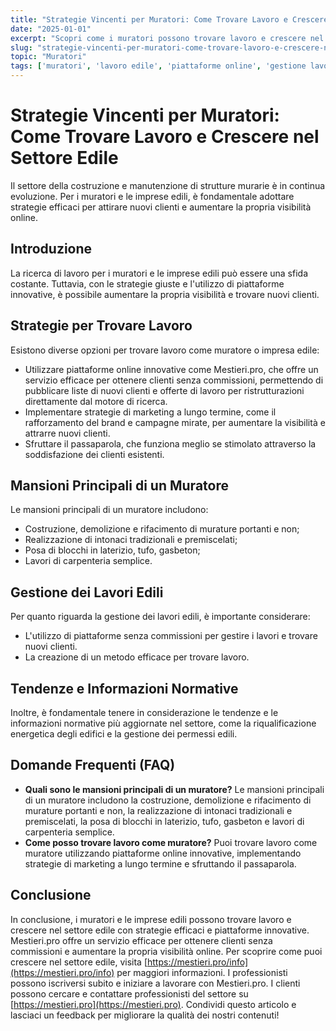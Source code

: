 ```yaml
---
title: "Strategie Vincenti per Muratori: Come Trovare Lavoro e Crescere nel Settore Edile"
date: "2025-01-01"
excerpt: "Scopri come i muratori possono trovare lavoro e crescere nel settore edile con strategie efficaci e piattaforme innovative."
slug: "strategie-vincenti-per-muratori-come-trovare-lavoro-e-crescere-nel-settore-edile"
topic: "Muratori"
tags: ['muratori', 'lavoro edile', 'piattaforme online', 'gestione lavori edili']
---
```

# Strategie Vincenti per Muratori: Come Trovare Lavoro e Crescere nel Settore Edile

Il settore della costruzione e manutenzione di strutture murarie è in continua evoluzione. Per i muratori e le imprese edili, è fondamentale adottare strategie efficaci per attirare nuovi clienti e aumentare la propria visibilità online.

## Introduzione

La ricerca di lavoro per i muratori e le imprese edili può essere una sfida costante. Tuttavia, con le strategie giuste e l'utilizzo di piattaforme innovative, è possibile aumentare la propria visibilità e trovare nuovi clienti.

## Strategie per Trovare Lavoro

Esistono diverse opzioni per trovare lavoro come muratore o impresa edile:

* Utilizzare piattaforme online innovative come Mestieri.pro, che offre un servizio efficace per ottenere clienti senza commissioni, permettendo di pubblicare liste di nuovi clienti e offerte di lavoro per ristrutturazioni direttamente dal motore di ricerca.
* Implementare strategie di marketing a lungo termine, come il rafforzamento del brand e campagne mirate, per aumentare la visibilità e attrarre nuovi clienti.
* Sfruttare il passaparola, che funziona meglio se stimolato attraverso la soddisfazione dei clienti esistenti.

## Mansioni Principali di un Muratore

Le mansioni principali di un muratore includono:

* Costruzione, demolizione e rifacimento di murature portanti e non;
* Realizzazione di intonaci tradizionali e premiscelati;
* Posa di blocchi in laterizio, tufo, gasbeton;
* Lavori di carpenteria semplice.

## Gestione dei Lavori Edili

Per quanto riguarda la gestione dei lavori edili, è importante considerare:

* L'utilizzo di piattaforme senza commissioni per gestire i lavori e trovare nuovi clienti.
* La creazione di un metodo efficace per trovare lavoro.

## Tendenze e Informazioni Normative

Inoltre, è fondamentale tenere in considerazione le tendenze e le informazioni normative più aggiornate nel settore, come la riqualificazione energetica degli edifici e la gestione dei permessi edili.

## Domande Frequenti (FAQ)

* **Quali sono le mansioni principali di un muratore?**
 Le mansioni principali di un muratore includono la costruzione, demolizione e rifacimento di murature portanti e non, la realizzazione di intonaci tradizionali e premiscelati, la posa di blocchi in laterizio, tufo, gasbeton e lavori di carpenteria semplice.
* **Come posso trovare lavoro come muratore?**
 Puoi trovare lavoro come muratore utilizzando piattaforme online innovative, implementando strategie di marketing a lungo termine e sfruttando il passaparola.

## Conclusione

In conclusione, i muratori e le imprese edili possono trovare lavoro e crescere nel settore edile con strategie efficaci e piattaforme innovative. Mestieri.pro offre un servizio efficace per ottenere clienti senza commissioni e aumentare la propria visibilità online. Per scoprire come puoi crescere nel settore edile, visita [https://mestieri.pro/info](https://mestieri.pro/info) per maggiori informazioni. I professionisti possono iscriversi subito e iniziare a lavorare con Mestieri.pro. I clienti possono cercare e contattare professionisti del settore su [https://mestieri.pro](https://mestieri.pro). Condividi questo articolo e lasciaci un feedback per migliorare la qualità dei nostri contenuti!